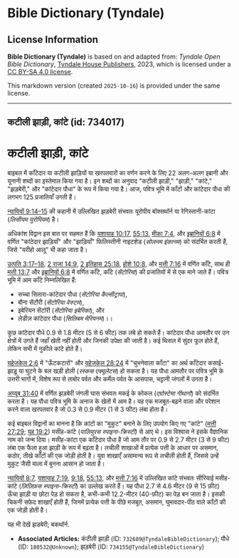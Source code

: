 # Bible Dictionary (Tyndale)

## License Information

**Bible Dictionary (Tyndale)** is based on and adapted from: _Tyndale Open Bible Dictionary_, [Tyndale House Publishers](https://tyndaleopenresources.com/), 2023, which is licensed under a [CC BY-SA 4.0 license](https://creativecommons.org/licenses/by-sa/4.0/legalcode.en).

This markdown version (created `2025-10-16`) is provided under the same license.



--------------------------------

## कटीली झाड़ी, कांटे (id: 734017)

कटीली झाड़ी, कांटे
==================

बाइबल में काँटेदार या कटीली झाड़ियों या खरपतवारों का वर्णन करने के लिए 22 अलग\-अलग इब्रानी और यूनानी शब्दों का इस्तेमाल किया गया है। इन शब्दों का अनुवाद "कटीली झाड़ी," "झाड़ी," "कांटे," "झड़बेरी," और "कांटेदार पौधा" के रूप में किया गया है। आज, पवित्र भूमि में काँटों और कांटेदार पौधा की लगभग 125 प्रजातियाँ उगती हैं।

[न्यायियों 9:14–15](https://ref.ly/Judg9:14-Judg9:15) की कहानी में उल्लिखित झड़बेरी संभवतः यूरोपीय बॉक्सथॉर्न या रेगिस्तानी\-कांटा (*लिसीयम युरोपियम*) है।

अधिकांश विद्वान इस बात पर सहमत हैं कि [यशायाह 10:17](https://ref.ly/Isa10:17), [55:13](https://ref.ly/Isa55:13), [मीका 7:4](https://ref.ly/Mic7:4), और [इब्रानियों 6:8](https://ref.ly/Heb6:8) में वर्णित "कांटेदार झाड़ियाँ" और "झाड़ियाँ" फिलिस्तीनी नाइटशेड (*सोलनम इंकानम*) को संदर्भित करती हैं, जिसे "यरीहो आलू" भी कहा जाता है।

[उत्पति 3:17–18](https://ref.ly/Gen3:17-Gen3:18), [2 राजा 14:9](https://ref.ly/2Kgs14:9), [2 इतिहास 25:18](https://ref.ly/2Chr25:18), [होशे 10:8](https://ref.ly/Hos10:8), और [मत्ती 7:16](https://ref.ly/Matt7:16) में वर्णित काँटे, साथ ही [मत्ती 13:7](https://ref.ly/Matt13:7) और [इब्रानियों 6:8](https://ref.ly/Heb6:8) में वर्णित काँटे, काँटे (*सेंटोरिया*) की प्रजातियों में से एक माने जाते हैं। पवित्र भूमि में आम काँटे निम्नलिखित हैं:

* सच्चा सितारा\-कांटेदार पौधा (*सेंटोरिया कैल्सीट्रापा*),
* बौना सेंटौरी (*सेंटोरिया वेरुटम*),
* इबेरियन सेंटॉरी (*सेंटोरिया इबेरिका*), और
* लेडीज़ कांटेदार पौधा (*सिलिबम मेरियनम*)।।

कुछ कांटेदार पौधे 0\.9 से 1\.8 मीटर (5 से 6 फीट) तक लंबे हो सकते हैं। कांटेदार पौधा आमतौर पर उन क्षेत्रों में उगते हैं जहाँ खेती नहीं होती और जिनकी उपेक्षा की जाती है। कई थिसल में सुंदर फूल होते हैं, लेकिन सभी में नुकीले कांटे होते हैं।

[यहेजकेल 2:6](https://ref.ly/Ezek2:6) में "ऊँटकटारों" और [यहेजकेल 28:24](https://ref.ly/Ezek28:24) में "चुभनेवाला काँटा" का अर्थ काँटेदार कसाई\-झाड़ू या घुटने के बल खड़ी होली (*रस्कस एक्यूलेटस*) हो सकता है। यह पौधा आमतौर पर पवित्र भूमि के उत्तरी भागों में, विशेष रूप से ताबोर पर्वत और कर्मेल पर्वत के आसपास, चट्टानी जंगलों में उगता है।

[अय्यूब 31:40](https://ref.ly/Job31:40) में वर्णित झड़बेरी जंगली घास संभवतः मकई के कोकल (*एग्रोस्टेमा गीथागो*) को संदर्भित करता है। यह पौधा पवित्र भूमि के अनाज के खेतों में आम है। यह एक मजबूत\-बढ़ने वाला और परेशान करने वाला खरपतवार है जो 0\.3 से 0\.9 मीटर (1 से 3 फीट) लंबा होता है।

कई बाइबल विद्वानों का मानना है कि कांटों का "मुकुट" बनाने के लिए उपयोग किए गए "कांटे" ([मत्ती 27:29](https://ref.ly/Matt27:29); [यूह 19:2](https://ref.ly/John19:2)) मसीह\-कांटे (*पालियुरस स्पाइना\-क्रिस्टी)* से आए थे। इस विश्वास ने इसके वैज्ञानिक नाम को जन्म दिया। मसीह\-कांटा एक काँटेदार पौधा है जो आम तौर पर 0\.9 से 2\.7 मीटर (3 से 9 फीट) लंबा एक फैला हुआ झाड़ी के रूप में बढ़ता है। लचीली शाखाओं में प्रत्येक पत्ती के आधार पर असमान, कठोर, तीखे काँटों की एक जोड़ी होती है। युवा शाखाएँ असामान्य रूप से लचीली होती हैं, जिससे उन्हें मुकुट जैसी माला में बुनना आसान हो जाता है।

[न्यायियों 8:7](https://ref.ly/Judg8:7), [यशायाह 7:19](https://ref.ly/Isa7:19), [9:18](https://ref.ly/Isa9:18), [55:13](https://ref.ly/Isa55:13), और [मत्ती 7:16](https://ref.ly/Matt7:16) में उल्लिखित कांटे संभवतः सीरियाई मसीह\-कांटे (*ज़िज़िफ़स स्पाइना\-क्रिस्टी*) का उल्लेख करते हैं। यह पौधा 2\.7 से 4\.6 मीटर (9 से 15 फ़ीट) ऊँचा झाड़ी या छोटा पेड़ हो सकता है, कभी\-कभी 12\.2\-मीटर (40\-फ़ीट) का पेड़ बन जाता है। इसकी चिकनी सफ़ेद शाखाएँ होती हैं, जिनमें प्रत्येक पत्ती के पीछे मजबूत, असमान, घुमावदार\-पीठ वाले काँटों की एक जोड़ी होती है।

यह भी देखें झडबेरी; बकथॉर्न.

* **Associated Articles:** कंटीली झाड़ी (ID: `732689@TyndaleBibleDictionary`); पौधे (ID: `180532@Unknown`); झड़बेरी (ID: `734155@TyndaleBibleDictionary`)

